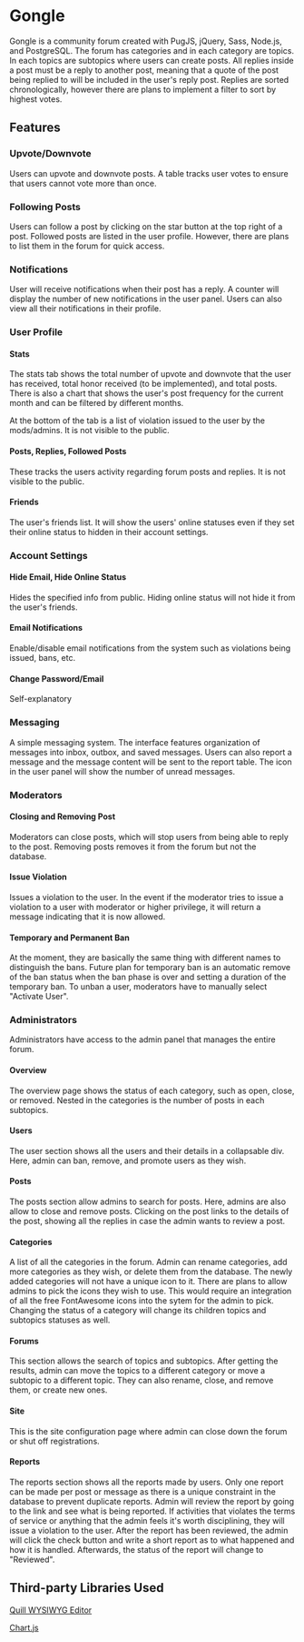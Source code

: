 # Gongle

Gongle is a community forum created with PugJS, jQuery, Sass, Node.js, and PostgreSQL. The forum has categories and in each category are topics. In each topics are subtopics where users can create posts. All replies inside a post must be a reply to another post, meaning that a quote of the post being replied to will be included in the user's reply post. Replies are sorted chronologically, however there are plans to implement a filter to sort by highest votes.

## Features

### Upvote/Downvote

Users can upvote and downvote posts. A table tracks user votes to ensure that users cannot vote more than once.

### Following Posts

Users can follow a post by clicking on the star button at the top right of a post. Followed posts are listed in the user profile. However, there are plans to list them in the forum for quick access.

### Notifications

User will receive notifications when their post has a reply. A counter will display the number of new notifications in the user panel. Users can also view all their notifications in their profile.

### User Profile

#### Stats

The stats tab shows the total number of upvote and downvote that the user has received, total honor received (to be implemented), and total posts. There is also a chart that shows the user's post frequency for the current month and can be filtered by different months.

At the bottom of the tab is a list of violation issued to the user by the mods/admins. It is not visible to the public.

#### Posts, Replies, Followed Posts

These tracks the users activity regarding forum posts and replies. It is not visible to the public.

#### Friends

The user's friends list. It will show the users' online statuses even if they set their online status to hidden in their account settings.

### Account Settings

#### Hide Email, Hide Online Status

Hides the specified info from public. Hiding online status will not hide it from the user's friends.

#### Email Notifications

Enable/disable email notifications from the system such as violations being issued, bans, etc.

#### Change Password/Email

Self-explanatory

### Messaging

A simple messaging system. The interface features organization of messages into inbox, outbox, and saved messages. Users can also report a message and the message content will be sent to the report table. The icon in the user panel will show the number of unread messages.

### Moderators

#### Closing and Removing Post

Moderators can close posts, which will stop users from being able to reply to the post. Removing posts removes it from the forum but not the database.

#### Issue Violation

Issues a violation to the user. In the event if the moderator tries to issue a violation to a user with moderator or higher privilege, it will return a message indicating that it is now allowed.

#### Temporary and Permanent Ban

At the moment, they are basically the same thing with different names to distinguish the bans. Future plan for temporary ban is an automatic remove of the ban status when the ban phase is over and setting a duration of the temporary ban. To unban a user, moderators have to manually select "Activate User".

### Administrators

Administrators have access to the admin panel that manages the entire forum.

#### Overview

The overview page shows the status of each category, such as open, close, or removed. Nested in the categories is the number of posts in each subtopics.

#### Users

The user section shows all the users and their details in a collapsable div. Here, admin can ban, remove, and promote users as they wish.

#### Posts

The posts section allow admins to search for posts. Here, admins are also allow to close and remove posts. Clicking on the post links to the details of the post, showing all the replies in case the admin wants to review a post.

#### Categories

A list of all the categories in the forum. Admin can rename categories, add more categories as they wish, or delete them from the database. The newly added categories will not have a unique icon to it. There are plans to allow admins to pick the icons they wish to use. This would require an integration of all the free FontAwesome icons into the sytem for the admin to pick. Changing the status of a category will change its children topics and subtopics statuses as well.

#### Forums

This section allows the search of topics and subtopics. After getting the results, admin can move the topics to a different category or move a subtopic to a different topic. They can also rename, close, and remove them, or create new ones.

#### Site

This is the site configuration page where admin can close down the forum or shut off registrations.

#### Reports

The reports section shows all the reports made by users. Only one report can be made per post or message as there is a unique constraint in the database to prevent duplicate reports. Admin will review the report by going to the link and see what is being reported. If activities that violates the terms of service or anything that the admin feels it's worth disciplining, they will issue a violation to the user. After the report has been reviewed, the admin will click the check button and write a short report as to what happened and how it is handled. Afterwards, the status of the report will change to "Reviewed".

## Third-party Libraries Used

[Quill WYSIWYG Editor](https://github.com/quilljs/quill)

[Chart.js](https://www.chartjs.org/)